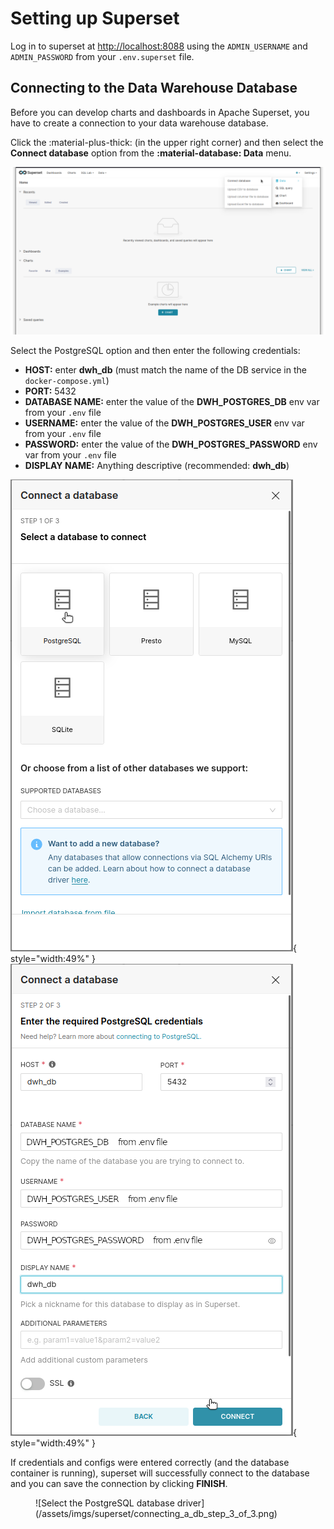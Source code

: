 # Setting up Superset

Log in to superset at [http://localhost:8088](http://localhost:8088) using the `ADMIN_USERNAME` and `ADMIN_PASSWORD` from your `.env.superset` file.

## Connecting to the Data Warehouse Database
Before you can develop charts and dashboards in Apache Superset, you have to create a connection to your data warehouse database.

Click the :material-plus-thick: (in the upper right corner) and then select the **Connect database** option from the **:material-database: Data** menu. 

![Connecting a database](/assets/imgs/superset/connecting_a_db_step_0_of_3.png)

Select the PostgreSQL option and then enter the following credentials:

* **HOST:** enter **dwh_db** (must match the name of the DB service in the `docker-compose.yml`)
* **PORT:** 5432
* **DATABASE NAME:** enter the value of the **DWH_POSTGRES_DB** env var from your `.env` file
* **USERNAME:** enter the value of the **DWH_POSTGRES_USER** env var from your `.env` file
* **PASSWORD:** enter the value of the **DWH_POSTGRES_PASSWORD** env var from your `.env` file
* **DISPLAY NAME:** Anything descriptive (recommended: **dwh_db**)

![Select the PostgreSQL database driver](/assets/imgs/superset/connecting_a_db_step_1_of_3.png){ style="width:49%" }
![Enter your credentials for the data warehouse database](/assets/imgs/superset/connecting_a_db_step_2_of_3.png){ style="width:49%" }

<!-- ![Select the PostgreSQL database driver](/assets/imgs/superset/connecting_a_db_step_3_of_3.png) -->
<!-- { style="width:49%" } -->

If credentials and configs were entered correctly (and the database container is running), superset will successfully connect to the database and you can save the connection by clicking **FINISH**.

<figure markdown>
  ![Select the PostgreSQL database driver](/assets/imgs/superset/connecting_a_db_step_3_of_3.png)
</figure>